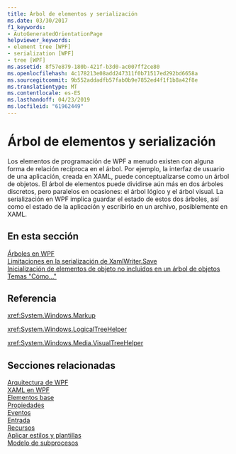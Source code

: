 ```yaml
---
title: Árbol de elementos y serialización
ms.date: 03/30/2017
f1_keywords:
- AutoGeneratedOrientationPage
helpviewer_keywords:
- element tree [WPF]
- serialization [WPF]
- tree [WPF]
ms.assetid: 8f57e879-180b-421f-b3d0-ac007ff2ce80
ms.openlocfilehash: 4c178213e08add247311f0b71517ed292bd6658a
ms.sourcegitcommit: 9b552addadfb57fab0b9e7852ed4f1f1b8a42f8e
ms.translationtype: MT
ms.contentlocale: es-ES
ms.lasthandoff: 04/23/2019
ms.locfileid: "61962449"
---
```

# <a name="element-tree-and-serialization"></a>Árbol de elementos y serialización
Los elementos de programación de WPF a menudo existen con alguna forma de relación recíproca en el árbol. Por ejemplo, la interfaz de usuario de una aplicación, creada en XAML, puede conceptualizarse como un árbol de objetos. El árbol de elementos puede dividirse aún más en dos árboles discretos, pero paralelos en ocasiones: el árbol lógico y el árbol visual. La serialización en WPF implica guardar el estado de estos dos árboles, así como el estado de la aplicación y escribirlo en un archivo, posiblemente en XAML.  
  
## <a name="in-this-section"></a>En esta sección  
 [Árboles en WPF](trees-in-wpf.md)  
 [Limitaciones en la serialización de XamlWriter.Save](serialization-limitations-of-xamlwriter-save.md)  
 [Inicialización de elementos de objeto no incluidos en un árbol de objetos](initialization-for-object-elements-not-in-an-object-tree.md)  
 [Temas "Cómo..."](element-tree-and-serialization-how-to-topics.md)  
  
## <a name="reference"></a>Referencia  
 <xref:System.Windows.Markup>  
  
 <xref:System.Windows.LogicalTreeHelper>  
  
 <xref:System.Windows.Media.VisualTreeHelper>  
  
## <a name="related-sections"></a>Secciones relacionadas  
 [Arquitectura de WPF](wpf-architecture.md)  
  [XAML en WPF](xaml-in-wpf.md)  
  [Elementos base](base-elements.md)  
  [Propiedades](properties-wpf.md)  
  [Eventos](events-wpf.md)  
  [Entrada](input-wpf.md)  
  [Recursos](resources-wpf.md)  
  [Aplicar estilos y plantillas](../controls/styling-and-templating.md)  
  [Modelo de subprocesos](threading-model.md)
